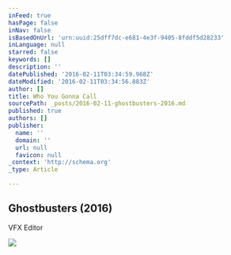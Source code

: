 ```yaml
---
inFeed: true
hasPage: false
inNav: false
isBasedOnUrl: 'urn:uuid:25dff7dc-e681-4e3f-9405-8fddf5d28233'
inLanguage: null
starred: false
keywords: []
description: ''
datePublished: '2016-02-11T03:34:59.968Z'
dateModified: '2016-02-11T03:34:56.883Z'
author: []
title: Who You Gonna Call
sourcePath: _posts/2016-02-11-ghostbusters-2016.md
published: true
authors: []
publisher:
  name: ''
  domain: ''
  url: null
  favicon: null
_context: 'http://schema.org'
_type: Article

---
```

<article style=""><h1>Ghostbusters (2016)</h1><p>VFX Editor</p><img src="https://s3-us-west-2.amazonaws.com/the-grid-img/p/808fd3559fa47d7940e41532c55864018b76f11c.jpg" /></article>